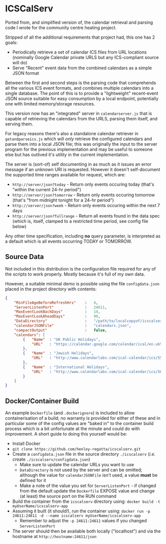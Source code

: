 # ICSCalServ

Ported from, and simplified version of, the calendar retrieval and parsing code I wrote for
the community centre heating project.

Stripped of all the additional requirements that project had, this one has 2 goals:

  * Periodically retrieve a set of calendar ICS files from URL locations
    (nominally Google Calendar private URLS but any ICS-compliant source will do)
  * Serve "Recent" event data from the combined calendars as a simple JSON format

Between the first and second steps is the parsing code that comprehends
all the various ICS event formats, and combines multiple calendars into a
single database. The point of this is to provide a "lightweight"
recent-event JSON source suitable for easy consumption by a local
endpoint, potentially one with limited memory/storage resources.

This version now has an "integrated" server in `calendarserver.js` that is 
capable of retrieving the calendars from the URLS, parsing them itself,
and serving them.

For legacy reasons there's also a standalone calendar retriever in
`getandparseics.js` which will *only* retrieve the configured calendars
and parse them into a local JSON file; this was originally the input to
the server program for the previous implementation and may be useful to
someone else but has outlived it's utility in the current implementation.

The server is (sort-of) self documenting in as much as it issues an error
message if an unknown URI is requested. However it doesn't self-document the
supported time ranges available for request, which are:

  * `http://server/json?today`    - Return only events occuring today (that's "within the current 24-hr period")
  * `http://server/json?tomorrow` - Return only events occuring tomorrow (that's "from midnight tonight for a 24-hr period")
  * `http://server/json?week`     - Return only events occuring within the next 7 days
  * `http://server/json?fullrange` - Return all events found in the data spec (which is, itself, clamped to a restricted time period, see config file below)

Any other time specification, including __no__ query parameter, is interpreted as a default which is all events occurring TODAY or TOMORROW. 

## Source Data 

Not included in this distribution is the configuration file required for
any of the scripts to work properly. Mostly because it's full of my own
data.

However, a suitable minimal demo is possible using the file
`configdata.json` placed in the project directory with contents:

```json
{
    "MinFileAgeBeforeRefreshHrs"    :   4,
    "ServerListenPort"              :   24611,
    "MaxEventLookBackDays"          :   14,
    "MaxEventLookAheadDays"         :   90,
    "DataDirectory"                 :   "/path/to/localcopyof/icscalserv",
    "calendarJSONFile"              :   "calendars.json",
    "compactOutput"                 :   false,
    "calendars": [
        {   "Name"  : "UK Public Holidays",
            "URL"   : "https://calendar.google.com/calendar/ical/en.uk%23holiday%40group.v.calendar.google.com/public/basic.ics"
        },
        {   "Name"  : "Jewish Holidays",
            "URL"   : "http://www.calendarlabs.com/ical-calendar/ics/55/Jewish_Holidays.ics"
        },
        {   "Name"  : "International Holidays",
            "URL"   : "http://www.calendarlabs.com/ical-calendar/ics/56/International_Holidays.ics"
        }
    ]
}
```
## Docker/Container Build

An example `Dockerfile` (and `.dockerignore`) is included to allow
containerisation of a build; no warranty is provided for either of these
and in particular some of the config values are "baked in" to the
container build process which is a bit unfortunate at the minute and could
do with improvement. A short guide to doing this yourself would be:

  * Install Docker
  * `git clone https://github.com/henley-regatta/icscalserv.git`
  * Create a `configdata.json` file in the source directory `./icscalserv` (*i.e.* create `./icscalserv/configdata.json`)
    * Make sure to update the calendar URLs you want to use
    * `DataDirectory` is not used by the server and can be omitted; although the value for `calendarJSONFile` isn't used, a value **must** be defined for it
    * Make a note of the value you set for `ServerListenPort` - if changed from the default update the `Dockerfile` EXPOSE value and change (at least) the source port on the RUN command
  * Build the container from the `icscalserv` directory using: `docker build -t myUserName/icscalserv-app`
  * Assuming it built (it should!), run the container using: `docker run -p 24611:24611 -d --name icscalserv myUserName/icscalserv-app`
    * Remember to adjust the `-p 24611:24611` values if you changed `ServerListenPort`
  * The server should then be available both locally ("localhost") and via the hostname at `http://hostname:24611/json`